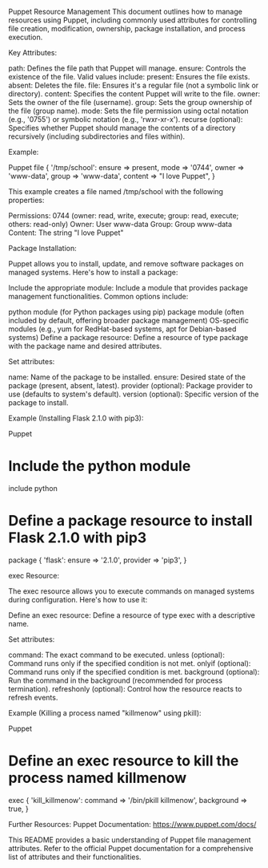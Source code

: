 Puppet Resource Management
This document outlines how to manage resources using Puppet, including commonly used attributes for controlling file creation, modification, ownership, package installation, and process execution.

Key Attributes:

path: Defines the file path that Puppet will manage.
ensure: Controls the existence of the file. Valid values include:
present: Ensures the file exists.
absent: Deletes the file.
file: Ensures it's a regular file (not a symbolic link or directory).
content: Specifies the content Puppet will write to the file.
owner: Sets the owner of the file (username).
group: Sets the group ownership of the file (group name).
mode: Sets the file permission using octal notation (e.g., '0755') or symbolic notation (e.g., 'rwxr-xr-x').
recurse (optional): Specifies whether Puppet should manage the contents of a directory recursively (including subdirectories and files within).

Example:

Puppet
file { '/tmp/school':
  ensure => present,
  mode   => '0744',
  owner  => 'www-data',
  group  => 'www-data',
  content => "I love Puppet",
}

This example creates a file named /tmp/school with the following properties:

Permissions: 0744 (owner: read, write, execute; group: read, execute; others: read-only)
Owner: User www-data
Group: Group www-data
Content: The string "I love Puppet"

Package Installation:

Puppet allows you to install, update, and remove software packages on managed systems. Here's how to install a package:

Include the appropriate module: Include a module that provides package management functionalities. Common options include:

python module (for Python packages using pip)
package module (often included by default, offering broader package management)
OS-specific modules (e.g., yum for RedHat-based systems, apt for Debian-based systems)
Define a package resource: Define a resource of type package with the package name and desired attributes.

Set attributes:

name: Name of the package to be installed.
ensure: Desired state of the package (present, absent, latest).
provider (optional): Package provider to use (defaults to system's default).
version (optional): Specific version of the package to install.

Example (Installing Flask 2.1.0 with pip3):

Puppet
# Include the python module
include python

# Define a package resource to install Flask 2.1.0 with pip3
package { 'flask':
  ensure => '2.1.0',
  provider => 'pip3',
}

exec Resource:

The exec resource allows you to execute commands on managed systems during configuration. Here's how to use it:

Define an exec resource: Define a resource of type exec with a descriptive name.

Set attributes:

command: The exact command to be executed.
unless (optional): Command runs only if the specified condition is not met.
onlyif (optional): Command runs only if the specified condition is met.
background (optional): Run the command in the background (recommended for process termination).
refreshonly (optional): Control how the resource reacts to refresh events.

Example (Killing a process named "killmenow" using pkill):

Puppet
# Define an exec resource to kill the process named killmenow
exec { 'kill_killmenow':
  command => '/bin/pkill killmenow',
  background => true,
}

Further Resources:
Puppet Documentation: https://www.puppet.com/docs/

This README provides a basic understanding of Puppet file management attributes. Refer to the official Puppet documentation for a comprehensive list of attributes and their functionalities.